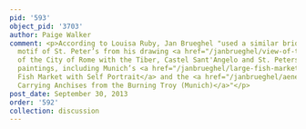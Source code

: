 ```yaml
---
pid: '593'
object_pid: '3703'
author: Paige Walker
comment: <p>According to Louisa Ruby, Jan Brueghel "used a similar bridge and the
  motif of St. Peter’s from his drawing <a href="/janbrueghel/view-of-the-city-of-rome-with-the-tiber-castel-sant-angelo-and-st-peters">View
  of the City of Rome with the Tiber, Castel Sant'Angelo and St. Peters</a> in numerous
  paintings, including Munich’s <a href="/janbrueghel/large-fish-market-with-self-portrait">Large
  Fish Market with Self Portrait</a> and the <a href="/janbrueghel/aeneas-carrying-anchises-from-the-burning-troy-munich">Aeneas
  Carrying Anchises from the Burning Troy (Munich)</a>"</p>
post_date: September 30, 2013
order: '592'
collection: discussion
---
```

